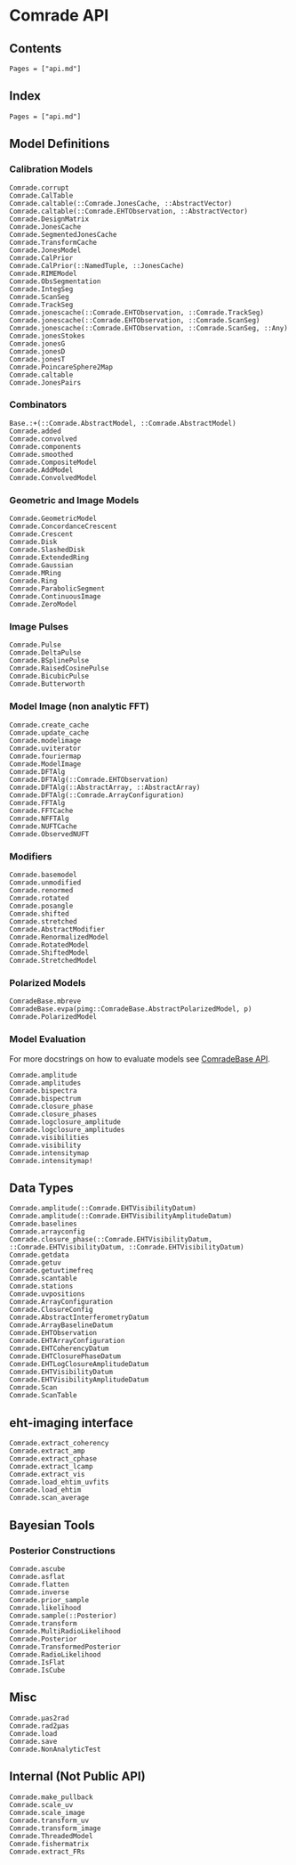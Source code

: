 # Comrade API



## Contents

```@contents
Pages = ["api.md"]
```

## Index

```@index
Pages = ["api.md"]
```

## Model Definitions

### Calibration Models

```@docs
Comrade.corrupt
Comrade.CalTable
Comrade.caltable(::Comrade.JonesCache, ::AbstractVector)
Comrade.caltable(::Comrade.EHTObservation, ::AbstractVector)
Comrade.DesignMatrix
Comrade.JonesCache
Comrade.SegmentedJonesCache
Comrade.TransformCache
Comrade.JonesModel
Comrade.CalPrior
Comrade.CalPrior(::NamedTuple, ::JonesCache)
Comrade.RIMEModel
Comrade.ObsSegmentation
Comrade.IntegSeg
Comrade.ScanSeg
Comrade.TrackSeg
Comrade.jonescache(::Comrade.EHTObservation, ::Comrade.TrackSeg)
Comrade.jonescache(::Comrade.EHTObservation, ::Comrade.ScanSeg)
Comrade.jonescache(::Comrade.EHTObservation, ::Comrade.ScanSeg, ::Any)
Comrade.jonesStokes
Comrade.jonesG
Comrade.jonesD
Comrade.jonesT
Comrade.PoincareSphere2Map
Comrade.caltable
Comrade.JonesPairs
```

### Combinators

```@docs
Base.:+(::Comrade.AbstractModel, ::Comrade.AbstractModel)
Comrade.added
Comrade.convolved
Comrade.components
Comrade.smoothed
Comrade.CompositeModel
Comrade.AddModel
Comrade.ConvolvedModel
```

### Geometric and Image Models

```@docs
Comrade.GeometricModel
Comrade.ConcordanceCrescent
Comrade.Crescent
Comrade.Disk
Comrade.SlashedDisk
Comrade.ExtendedRing
Comrade.Gaussian
Comrade.MRing
Comrade.Ring
Comrade.ParabolicSegment
Comrade.ContinuousImage
Comrade.ZeroModel
```

### Image Pulses
```@docs
Comrade.Pulse
Comrade.DeltaPulse
Comrade.BSplinePulse
Comrade.RaisedCosinePulse
Comrade.BicubicPulse
Comrade.Butterworth
```


### Model Image (non analytic FFT)

```@docs
Comrade.create_cache
Comrade.update_cache
Comrade.modelimage
Comrade.uviterator
Comrade.fouriermap
Comrade.ModelImage
Comrade.DFTAlg
Comrade.DFTAlg(::Comrade.EHTObservation)
Comrade.DFTAlg(::AbstractArray, ::AbstractArray)
Comrade.DFTAlg(::Comrade.ArrayConfiguration)
Comrade.FFTAlg
Comrade.FFTCache
Comrade.NFFTAlg
Comrade.NUFTCache
Comrade.ObservedNUFT
```


### Modifiers

```@docs
Comrade.basemodel
Comrade.unmodified
Comrade.renormed
Comrade.rotated
Comrade.posangle
Comrade.shifted
Comrade.stretched
Comrade.AbstractModifier
Comrade.RenormalizedModel
Comrade.RotatedModel
Comrade.ShiftedModel
Comrade.StretchedModel
```

### Polarized Models

```@docs
ComradeBase.mbreve
ComradeBase.evpa(pimg::ComradeBase.AbstractPolarizedModel, p)
Comrade.PolarizedModel
```


### Model Evaluation

For more docstrings on how to evaluate models see [ComradeBase API](@ref).

```@docs
Comrade.amplitude
Comrade.amplitudes
Comrade.bispectra
Comrade.bispectrum
Comrade.closure_phase
Comrade.closure_phases
Comrade.logclosure_amplitude
Comrade.logclosure_amplitudes
Comrade.visibilities
Comrade.visibility
Comrade.intensitymap
Comrade.intensitymap!
```

## Data Types


```@docs
Comrade.amplitude(::Comrade.EHTVisibilityDatum)
Comrade.amplitude(::Comrade.EHTVisibilityAmplitudeDatum)
Comrade.baselines
Comrade.arrayconfig
Comrade.closure_phase(::Comrade.EHTVisibilityDatum, ::Comrade.EHTVisibilityDatum, ::Comrade.EHTVisibilityDatum)
Comrade.getdata
Comrade.getuv
Comrade.getuvtimefreq
Comrade.scantable
Comrade.stations
Comrade.uvpositions
Comrade.ArrayConfiguration
Comrade.ClosureConfig
Comrade.AbstractInterferometryDatum
Comrade.ArrayBaselineDatum
Comrade.EHTObservation
Comrade.EHTArrayConfiguration
Comrade.EHTCoherencyDatum
Comrade.EHTClosurePhaseDatum
Comrade.EHTLogClosureAmplitudeDatum
Comrade.EHTVisibilityDatum
Comrade.EHTVisibilityAmplitudeDatum
Comrade.Scan
Comrade.ScanTable
```

## eht-imaging interface

```@docs
Comrade.extract_coherency
Comrade.extract_amp
Comrade.extract_cphase
Comrade.extract_lcamp
Comrade.extract_vis
Comrade.load_ehtim_uvfits
Comrade.load_ehtim
Comrade.scan_average
```

## Bayesian Tools

### Posterior Constructions

```@docs
Comrade.ascube
Comrade.asflat
Comrade.flatten
Comrade.inverse
Comrade.prior_sample
Comrade.likelihood
Comrade.sample(::Posterior)
Comrade.transform
Comrade.MultiRadioLikelihood
Comrade.Posterior
Comrade.TransformedPosterior
Comrade.RadioLikelihood
Comrade.IsFlat
Comrade.IsCube
```

## Misc

```@docs
Comrade.μas2rad
Comrade.rad2μas
Comrade.load
Comrade.save
Comrade.NonAnalyticTest
```

## Internal (Not Public API)
```@docs
Comrade.make_pullback
Comrade.scale_uv
Comrade.scale_image
Comrade.transform_uv
Comrade.transform_image
Comrade.ThreadedModel
Comrade.fishermatrix
Comrade.extract_FRs
```

